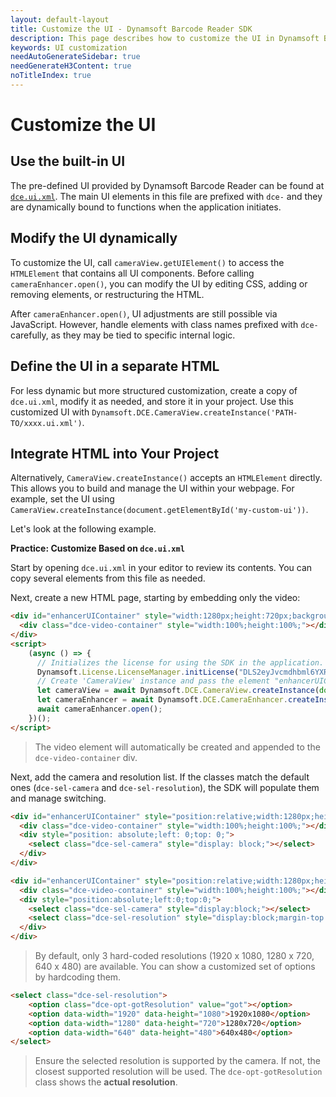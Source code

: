 ```yaml
---
layout: default-layout
title: Customize the UI - Dynamsoft Barcode Reader SDK
description: This page describes how to customize the UI in Dynamsoft Barcode Reader SDK.
keywords: UI customization
needAutoGenerateSidebar: true
needGenerateH3Content: true
noTitleIndex: true
---
```


# Customize the UI

## Use the built-in UI

The pre-defined UI provided by Dynamsoft Barcode Reader can be found at [`dce.ui.xml`](https://cdn.jsdelivr.net/npm/dynamsoft-barcode-reader-bundle@latest/dist/ui/dce.ui.xml). The main UI elements in this file are prefixed with `dce-` and they are dynamically bound to functions when the application initiates.

## Modify the UI dynamically

To customize the UI, call `cameraView.getUIElement()` to access the `HTMLElement` that contains all UI components. Before calling `cameraEnhancer.open()`, you can modify the UI by editing CSS, adding or removing elements, or restructuring the HTML.

After `cameraEnhancer.open()`, UI adjustments are still possible via JavaScript. However, handle elements with class names prefixed with `dce-` carefully, as they may be tied to specific internal logic.

## Define the UI in a separate HTML

For less dynamic but more structured customization, create a copy of `dce.ui.xml`, modify it as needed, and store it in your project. Use this customized UI with `Dynamsoft.DCE.CameraView.createInstance('PATH-TO/xxxx.ui.xml')`.

## Integrate HTML into Your Project

Alternatively, `CameraView.createInstance()` accepts an `HTMLElement` directly. This allows you to build and manage the UI within your webpage. For example, set the UI using `CameraView.createInstance(document.getElementById('my-custom-ui'))`.

Let's look at the following example.

**Practice: Customize Based on `dce.ui.xml`**

Start by opening `dce.ui.xml` in your editor to review its contents. You can copy several elements from this file as needed.

Next, create a new HTML page, starting by embedding only the video:

```html
<div id="enhancerUIContainer" style="width:1280px;height:720px;background:#ddd;" >
  <div class="dce-video-container" style="width:100%;height:100%;"></div>
</div>
<script>
    (async () => {
      // Initializes the license for using the SDK in the application.
      Dynamsoft.License.LicenseManager.initLicense("DLS2eyJvcmdhbml6YXRpb25JRCI6IjIwMDAwMSJ9");
      // Create 'CameraView' instance and pass the element "enhancerUIContainer" as its UI.
      let cameraView = await Dynamsoft.DCE.CameraView.createInstance(document.getElementById("enhancerUIContainer"));
      let cameraEnhancer = await Dynamsoft.DCE.CameraEnhancer.createInstance(cameraView);
      await cameraEnhancer.open();
    })();
</script>
```

> The video element will automatically be created and appended to the `dce-video-container` div.

Next, add the camera and resolution list. If the classes match the default ones (`dce-sel-camera` and `dce-sel-resolution`), the SDK will populate them and manage switching.

```html
<div id="enhancerUIContainer" style="position:relative;width:1280px;height:720px;background:#ddd;" >
  <div class="dce-video-container" style="width:100%;height:100%;"></div>
  <div style="position: absolute;left: 0;top: 0;">
    <select class="dce-sel-camera" style="display: block;"></select>
  </div>
</div>
```

```html
<div id="enhancerUIContainer" style="position:relative;width:1280px;height:720px;background:#ddd;" >
  <div class="dce-video-container" style="width:100%;height:100%;"></div>
  <div style="position:absolute;left:0;top:0;">
    <select class="dce-sel-camera" style="display:block;"></select>
    <select class="dce-sel-resolution" style="display:block;margin-top:5px;"></select>
  </div>
</div>
```

> By default, only 3 hard-coded resolutions (1920 x 1080, 1280 x 720, 640 x 480) are available. You can show a customized set of options by hardcoding them.

```html
<select class="dce-sel-resolution">
    <option class="dce-opt-gotResolution" value="got"></option>
    <option data-width="1920" data-height="1080">1920x1080</option>
    <option data-width="1280" data-height="720">1280x720</option>
    <option data-width="640" data-height="480">640x480</option>
</select>
```

> Ensure the selected resolution is supported by the camera. If not, the closest supported resolution will be used. The `dce-opt-gotResolution` class shows the **actual resolution**.
